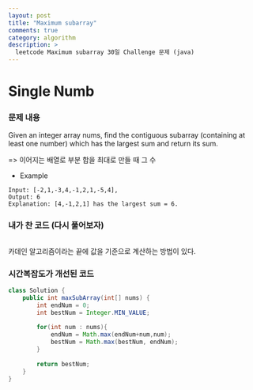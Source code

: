 ```yaml
---
layout: post
title: "Maximum subarray"
comments: true
category: algorithm
description: >
  leetcode Maximum subarray 30일 Challenge 문제 (java)
---
```


#  Single Numb

### 문제 내용

Given an integer array nums, find the contiguous subarray (containing at least one number) which has the largest sum and return its sum.

=> 이어지는 배열로 부분 합을 최대로 만들 때 그 수


- Example
~~~
Input: [-2,1,-3,4,-1,2,1,-5,4],
Output: 6
Explanation: [4,-1,2,1] has the largest sum = 6.
~~~


### 내가 찬 코드 (다시 풀어보자)
~~~java

~~~

카데인 알고리즘이라는 끝에 값을 기준으로 계산하는 방법이 있다.

### 시간복잡도가 개선된 코드
~~~java
class Solution {
    public int maxSubArray(int[] nums) {
        int endNum = 0;
        int bestNum = Integer.MIN_VALUE;
        
        for(int num : nums){
            endNum = Math.max(endNum+num,num);
            bestNum = Math.max(bestNum, endNum);
        }
        
        return bestNum;
    }
}
~~~
